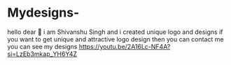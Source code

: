 # Mydesigns-
hello dear 🤗 
i am Shivanshu Singh and i created unique logo and designs
<head1>if you want to get unique and attractive logo design then you can contact me </head1>
<head2> you can see my designs </head2>
https://youtu.be/2A16Lc-NF4A?si=LzEb3mkap_YH6Y4Z
